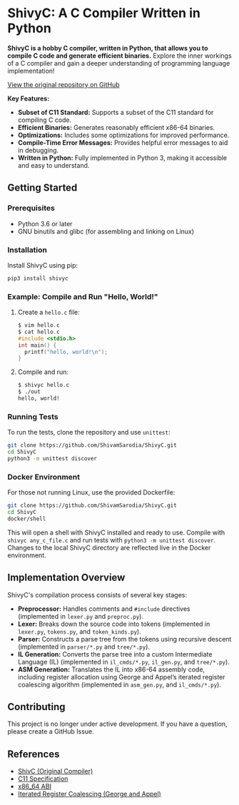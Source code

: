 # ShivyC: A C Compiler Written in Python

**ShivyC is a hobby C compiler, written in Python, that allows you to compile C code and generate efficient binaries.**  Explore the inner workings of a C compiler and gain a deeper understanding of programming language implementation!

[View the original repository on GitHub](https://github.com/ShivamSarodia/ShivyC)

**Key Features:**

*   **Subset of C11 Standard:** Supports a subset of the C11 standard for compiling C code.
*   **Efficient Binaries:** Generates reasonably efficient x86-64 binaries.
*   **Optimizations:** Includes some optimizations for improved performance.
*   **Compile-Time Error Messages:** Provides helpful error messages to aid in debugging.
*   **Written in Python:** Fully implemented in Python 3, making it accessible and easy to understand.

## Getting Started

### Prerequisites

*   Python 3.6 or later
*   GNU binutils and glibc (for assembling and linking on Linux)

### Installation

Install ShivyC using pip:

```bash
pip3 install shivyc
```

### Example: Compile and Run "Hello, World!"

1.  Create a `hello.c` file:

    ```c
    $ vim hello.c
    $ cat hello.c
    #include <stdio.h>
    int main() {
      printf("hello, world!\n");
    }
    ```

2.  Compile and run:

    ```bash
    $ shivyc hello.c
    $ ./out
    hello, world!
    ```

### Running Tests

To run the tests, clone the repository and use `unittest`:

```bash
git clone https://github.com/ShivamSarodia/ShivyC.git
cd ShivyC
python3 -m unittest discover
```

### Docker Environment

For those not running Linux, use the provided Dockerfile:

```bash
git clone https://github.com/ShivamSarodia/ShivyC.git
cd ShivyC
docker/shell
```

This will open a shell with ShivyC installed and ready to use. Compile with `shivyc any_c_file.c` and run tests with `python3 -m unittest discover`. Changes to the local ShivyC directory are reflected live in the Docker environment.

## Implementation Overview

ShivyC's compilation process consists of several key stages:

*   **Preprocessor:** Handles comments and `#include` directives (implemented in `lexer.py` and `preproc.py`).
*   **Lexer:** Breaks down the source code into tokens (implemented in `lexer.py`, `tokens.py`, and `token_kinds.py`).
*   **Parser:** Constructs a parse tree from the tokens using recursive descent (implemented in `parser/*.py` and `tree/*.py`).
*   **IL Generation:** Converts the parse tree into a custom Intermediate Language (IL) (implemented in `il_cmds/*.py`, `il_gen.py`, and `tree/*.py`).
*   **ASM Generation:** Translates the IL into x86-64 assembly code, including register allocation using George and Appel’s iterated register coalescing algorithm (implemented in `asm_gen.py`, and `il_cmds/*.py`).

## Contributing

This project is no longer under active development. If you have a question, please create a GitHub Issue.

## References

*   [ShivC (Original Compiler)](https://github.com/ShivamSarodia/ShivC)
*   [C11 Specification](http://www.open-std.org/jtc1/sc22/wg14/www/docs/n1570.pdf)
*   [x86_64 ABI](https://github.com/hjl-tools/x86-psABI/wiki/x86-64-psABI-1.0.pdf)
*   [Iterated Register Coalescing (George and Appel)](https://www.cs.purdue.edu/homes/hosking/502/george.pdf)